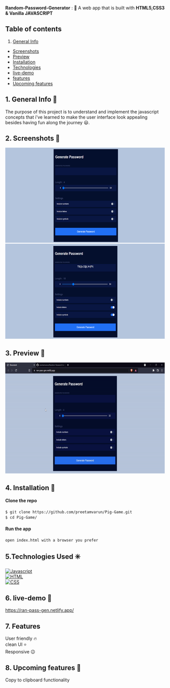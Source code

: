 **Random-Password-Generator** : :jack_o_lantern:
A web app that is built with **HTML5,CSS3 & Vanilla JAVASCRIPT**  

## Table of contents
1. [General Info](#general-info-)
- [Screenshots](#screenshots-)
- [Preview](#preview-)
- [Installation](#Installation-)
- [Technologies](#Technologies-Used-)
- [live-demo](#live-demo)
- [features](#features)
- [Upcoming features](#Upcoming-features)

## 1. General Info 📝
The purpose of this project is to understand and implement the javascript concepts that i've learned to make the user interface look appealing besides having fun along the journey :smiley:.

## 2. Screenshots 📸
<img src = "images/a.png" alt = "taskListImage" height = 300 width = 700>
<img src = "images/b.png" alt = "taskListImage" height = 300 width = 700>


## 3. Preview 🎥

<img src = 'images/preview.gif' alt = 'preview' height = 350 width = 700>

## 4. Installation 📀

#### Clone the repo

```sh
$ git clone https://github.com/preetamvarun/Pig-Game.git
$ cd Pig-Game/
```

#### Run the app
```sh
open index.html with a browser you prefer
```
## 5.Technologies Used ✳️

[![Javascript](https://img.shields.io/badge/vanillaJs-orange)](https://devdocs.io/javascript/)   
[![HTML](https://img.shields.io/badge/HTML5-green)](https://devdocs.io/html/)   
[![CSS](https://img.shields.io/badge/CSS3-violet)](https://devdocs.io/css/) 

## 6. live-demo 👾
https://ran-pass-gen.netlify.app/

## 7. Features
User friendly 🔥 <br>
clean UI ⭐ <br>
Responsive 😉

## 8. Upcoming features 🌠
Copy to clipboard functionality

